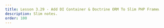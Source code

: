```yaml
---
title: Lesson 3.29 - Add DI Container & Doctrine ORM To Slim PHP Framework
description: Slim notes.
order: 100
---
```

